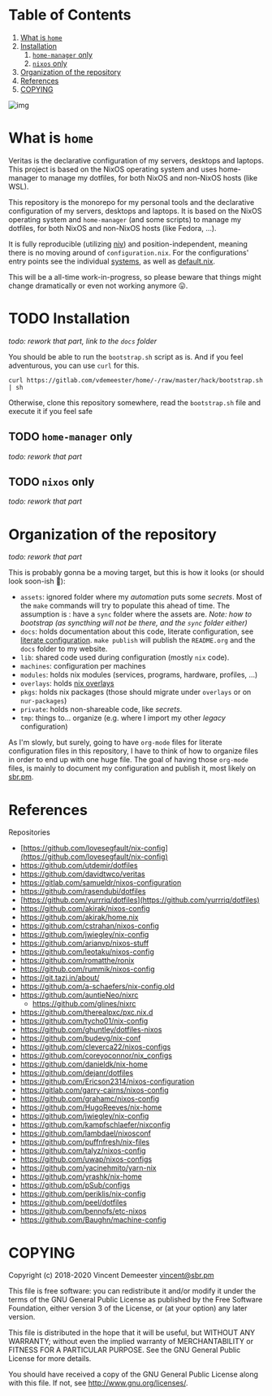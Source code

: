 
# Table of Contents

1.  [What is `home`](#h:0272c5ac-0b7f-4ebb-91f0-defa66c2d285)
2.  [Installation](#h:e289aa81-d0ec-49a0-ba94-933e85d4ee8c)
    1.  [`home-manager` only](#h:62ee62f0-7e1a-4abc-b289-ac24d12e733c)
    2.  [`nixos` only](#h:5529fb57-a55d-4b81-a164-e5d1104b7e0b)
3.  [Organization of the repository](#h:b74304bf-e7e6-4425-9123-e50eca3eb8fa)
4.  [References](#h:e5a95a68-f031-438b-831c-824803d0bc3e)
5.  [COPYING](#h:716e598e-3b1a-4e48-a72b-608c3a970db9)

![img](https://builds.sr.ht/~vdemeester/home.svg)


<a id="h:0272c5ac-0b7f-4ebb-91f0-defa66c2d285"></a>

# What is `home`

Veritas is the declarative configuration of my servers, desktops and laptops. This project is based
on the NixOS operating system and uses home-manager to manage my dotfiles, for both NixOS and
non-NixOS hosts (like WSL).

This repository is the monorepo for my personal tools and the declarative configuration of
my servers, desktops and laptops. It is based on the NixOS operating system and
`home-manager` (and some scripts) to manage my dotfiles, for both NixOS and non-NixOS
hosts (like Fedora, …).

It is fully reproducible (utilizing [niv](https://github.com/nmattia/niv)) and position-independent, meaning there is no
moving around of `configuration.nix`. For the configurations' entry points see the
individual [systems](systems), as well as [default.nix](default.nix).

This will be a all-time work-in-progress, so please beware that things might change
dramatically or even not working anymore 😛.


<a id="h:e289aa81-d0ec-49a0-ba94-933e85d4ee8c"></a>

# TODO Installation

*todo: rework that part, link to the `docs` folder*

You should be able to run the `bootstrap.sh` script as is. And if you feel adventurous,
you can use `curl` for this.

    curl https://gitlab.com/vdemeester/home/-/raw/master/hack/bootstrap.sh | sh

Otherwise, clone this repository somewhere, read the `bootstrap.sh` file and execute it if
you feel safe


<a id="h:62ee62f0-7e1a-4abc-b289-ac24d12e733c"></a>

## TODO `home-manager` only

*todo: rework that part*


<a id="h:5529fb57-a55d-4b81-a164-e5d1104b7e0b"></a>

## TODO `nixos` only

*todo: rework that part*


<a id="h:b74304bf-e7e6-4425-9123-e50eca3eb8fa"></a>

# Organization of the repository

*todo: rework that part*

This is probably gonna be a moving target, but this is how it looks (or should look
soon-ish 👼):

-   `assets`: ignored folder where my *automation* puts some *secrets*.
    Most of the `make` commands will try to populate this ahead of time. The assumption is :
    have a `sync` folder where the assets are. *Note: how to bootstrap (as syncthing will
    not be there, and the `sync` folder either)*
-   `docs`: holds documentation about this code, literate configuration, see [literate configuration](#orgf5cfe83).
    `make publish` will publish the `README.org` and the `docs` folder to my website.
-   `lib`: shared code used during configuration (mostly `nix` code).
-   `machines`: configuration per machines
-   `modules`: holds nix modules (services, programs, hardware, profiles, …)
-   `overlays`: holds [nix overlays](https://nixos.wiki/wiki/Overlays)
-   `pkgs`: holds nix packages (those should migrate under `overlays` or on `nur-packages`)
-   `private`: holds non-shareable code, like *secrets*.
-   `tmp`: things to… organize (e.g. where I import my other *legacy* configuration)

<a id="orgf5cfe83"></a>As I'm slowly, but <span class="underline">surely</span>, going to have `org-mode` files for
literate configuration files in this repository, I have to think of how to organize files
in order to end up with one huge file. The goal of having those `org-mode` files, is
mainly to document my configuration and publish it, most likely on [sbr.pm](https://sbr.pm).


<a id="h:e5a95a68-f031-438b-831c-824803d0bc3e"></a>

# References

Repositories

-   [https://github.com/lovesegfault/nix-config](https://github.com/lovesegfault/nix-config)
-   <https://github.com/utdemir/dotfiles>
-   <https://github.com/davidtwco/veritas>
-   <https://gitlab.com/samueldr/nixos-configuration>
-   <https://github.com/rasendubi/dotfiles>
-   [https://github.com/yurrriq/dotfiles](https://github.com/yurrriq/dotfiles)
-   <https://github.com/akirak/nixos-config>
-   <https://github.com/akirak/home.nix>
-   <https://github.com/cstrahan/nixos-config>
-   <https://github.com/jwiegley/nix-config>
-   <https://github.com/arianvp/nixos-stuff>
-   <https://github.com/leotaku/nixos-config>
-   <https://github.com/romatthe/ronix>
-   <https://github.com/rummik/nixos-config>
-   <https://git.tazj.in/about/>
-   <https://github.com/a-schaefers/nix-config.old>
-   <https://github.com/auntieNeo/nixrc>
    -   <https://github.com/glines/nixrc>
-   <https://github.com/therealpxc/pxc.nix.d>
-   <https://github.com/tycho01/nix-config>
-   <https://github.com/ghuntley/dotfiles-nixos>
-   <https://github.com/budevg/nix-conf>
-   <https://github.com/cleverca22/nixos-configs>
-   <https://github.com/coreyoconnor/nix_configs>
-   <https://github.com/danieldk/nix-home>
-   <https://github.com/dejanr/dotfiles>
-   <https://github.com/Ericson2314/nixos-configuration>
-   <https://gitlab.com/garry-cairns/nixos-config>
-   <https://github.com/grahamc/nixos-config>
-   <https://github.com/HugoReeves/nix-home>
-   <https://github.com/jwiegley/nix-config>
-   <https://github.com/kampfschlaefer/nixconfig>
-   <https://github.com/lambdael/nixosconf>
-   <https://github.com/puffnfresh/nix-files>
-   <https://github.com/talyz/nixos-config>
-   <https://github.com/uwap/nixos-configs>
-   <https://github.com/yacinehmito/yarn-nix>
-   <https://github.com/yrashk/nix-home>
-   <https://github.com/pSub/configs>
-   <https://github.com/periklis/nix-config>
-   <https://github.com/peel/dotfiles>
-   <https://github.com/bennofs/etc-nixos>
-   <https://github.com/Baughn/machine-config>


<a id="h:716e598e-3b1a-4e48-a72b-608c3a970db9"></a>

# COPYING

Copyright (c) 2018-2020 Vincent Demeester <vincent@sbr.pm>

This file is free software: you can redistribute it and/or modify it
under the terms of the GNU General Public License as published by the
Free Software Foundation, either version 3 of the License, or (at
your option) any later version.

This file is distributed in the hope that it will be useful, but
WITHOUT ANY WARRANTY; without even the implied warranty of
MERCHANTABILITY or FITNESS FOR A PARTICULAR PURPOSE.  See the GNU
General Public License for more details.

You should have received a copy of the GNU General Public License
along with this file.  If not, see <http://www.gnu.org/licenses/>.

